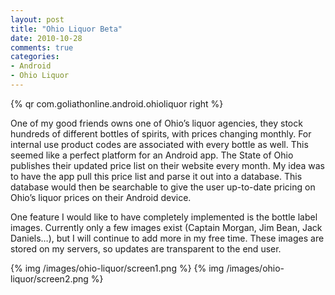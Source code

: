 ```yaml
---
layout: post
title: "Ohio Liquor Beta"
date: 2010-10-28
comments: true
categories:
- Android
- Ohio Liquor
---
```


{% qr com.goliathonline.android.ohioliquor right %}

One of my good friends owns one of Ohio’s liquor agencies, they stock hundreds of different bottles of spirits, with prices changing monthly. For internal use product codes are associated with every bottle as well. This seemed like a perfect platform for an Android app. The State of Ohio publishes their updated price list on their website every month. My idea was to have the app pull this price list and parse it out into a database. This database would then be searchable to give the user up-to-date pricing on Ohio’s liquor prices on their Android device.

<!-- more -->

One feature I would like to have completely implemented is the bottle label images. Currently only a few images exist (Captain Morgan, Jim Bean, Jack Daniels…), but I will continue to add more in my free time. These images are stored on my servers, so updates are transparent to the end user.

{% img /images/ohio-liquor/screen1.png %}
{% img /images/ohio-liquor/screen2.png %}
